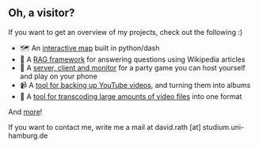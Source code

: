 ## Oh, a visitor?
If you want to get an overview of my projects, check out the following :)
- 🗺️ An [interactive map](https://map.skynet.coypu.org/) built in python/dash
- 🤖 A [RAG framework](https://github.com/DavidBlavid/NLP-QA-Retrieval) for answering questions using Wikipedia articles 
- 📱 A [server, client and monitor](https://github.com/DavidBlavid/mobile-participation) for a party game you can host yourself and play on your phone
- 📹 A [tool for backing up YouTube videos](https://github.com/DavidBlavid/YoutubeArchiver), and turning them into albums
- 🔄️ A [tool for transcoding large amounts of video files](https://github.com/DavidBlavid/media-transcoder) into one format

And [more](https://github.com/DavidBlavid?tab=repositories)!

If you want to contact me, write me a mail at david.rath [at] studium.uni-hamburg.de
